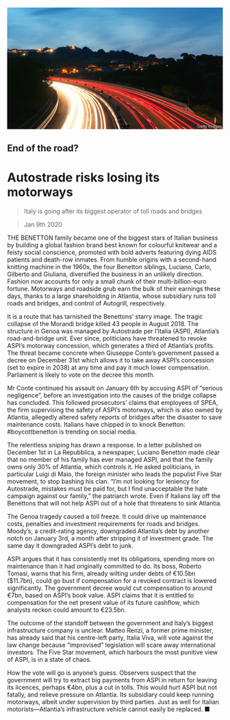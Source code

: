 ![](./images/20200111_WBP003_0.jpg)

## End of the road?

# Autostrade risks losing its motorways

> Italy is going after its biggest operator of toll roads and bridges

> Jan 9th 2020

THE BENETTON family became one of the biggest stars of Italian business by building a global fashion brand best known for colourful knitwear and a feisty social conscience, promoted with bold adverts featuring dying AIDS patients and death-row inmates. From humble origins with a second-hand knitting machine in the 1960s, the four Benetton siblings, Luciano, Carlo, Gilberto and Giuliana, diversified the business in an unlikely direction. Fashion now accounts for only a small chunk of their multi-billion-euro fortune. Motorways and roadside grub earn the bulk of their earnings these days, thanks to a large shareholding in Atlantia, whose subsidiary runs toll roads and bridges, and control of Autogrill, respectively.

It is a route that has tarnished the Benettons’ starry image. The tragic collapse of the Morandi bridge killed 43 people in August 2018. The structure in Genoa was managed by Autostrade per l’Italia (ASPI), Atlantia’s road-and-bridge unit. Ever since, politicians have threatened to revoke ASPI’s motorway concession, which generates a third of Atlantia’s profits. The threat became concrete when Giuseppe Conte’s government passed a decree on December 31st which allows it to take away ASPI’s concession (set to expire in 2038) at any time and pay it much lower compensation. Parliament is likely to vote on the decree this month.

Mr Conte continued his assault on January 6th by accusing ASPI of “serious negligence”, before an investigation into the causes of the bridge collapse has concluded. This followed prosecutors’ claims that employees of SPEA, the firm supervising the safety of ASPI’s motorways, which is also owned by Atlantia, allegedly altered safety reports of bridges after the disaster to save maintenance costs. Italians have chipped in to knock Benetton: #boycottbenetton is trending on social media.

The relentless sniping has drawn a response. In a letter published on December 1st in La Repubblica, a newspaper, Luciano Benetton made clear that no member of his family has ever managed ASPI, and that the family owns only 30% of Atlantia, which controls it. He asked politicians, in particular Luigi di Maio, the foreign minister who leads the populist Five Star movement, to stop bashing his clan. “I’m not looking for leniency for Autostrade, mistakes must be paid for, but I find unacceptable the hate campaign against our family,” the patriarch wrote. Even if Italians lay off the Benettons that will not help ASPI out of a hole that threatens to sink Atlantia.

The Genoa tragedy caused a toll freeze. It could drive up maintenance costs, penalties and investment requirements for roads and bridges. Moody’s, a credit-rating agency, downgraded Atlantia’s debt by another notch on January 3rd, a month after stripping it of investment grade. The same day it downgraded ASPI’s debt to junk.

ASPI argues that it has consistently met its obligations, spending more on maintenance than it had originally committed to do. Its boss, Roberto Tomasi, warns that his firm, already wilting under debts of €10.5bn ($11.7bn), could go bust if compensation for a revoked contract is lowered significantly. The government decree would cut compensation to around €7bn, based on ASPI’s book value. ASPI claims that it is entitled to compensation for the net present value of its future cashflow, which analysts reckon could amount to €23.5bn.

The outcome of the standoff between the government and Italy’s biggest infrastructure company is unclear. Matteo Renzi, a former prime minister, has already said that his centre-left party, Italia Viva, will vote against the law change because “improvised” legislation will scare away international investors. The Five Star movement, which harbours the most punitive view of ASPI, is in a state of chaos.

How the vote will go is anyone’s guess. Observers suspect that the government will try to extract big payments from ASPI in return for leaving its licences, perhaps €4bn, plus a cut in tolls. This would hurt ASPI but not fatally, and relieve pressure on Atlantia. Its subsidiary could keep running motorways, albeit under supervision by third parties. Just as well for Italian motorists—Atlantia’s infrastructure vehicle cannot easily be replaced. ■